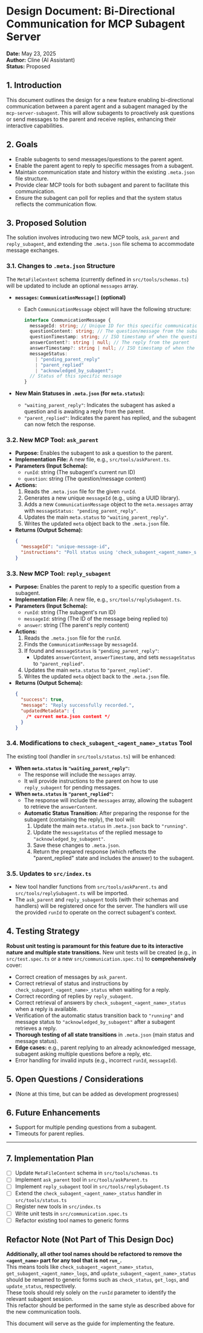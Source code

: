 # Design Document: Bi-Directional Communication for MCP Subagent Server

**Date:** May 23, 2025  
**Author:** Cline (AI Assistant)  
**Status:** Proposed

## 1. Introduction

This document outlines the design for a new feature enabling bi-directional communication between a parent agent and a subagent managed by the `mcp-server-subagent`. This will allow subagents to proactively ask questions or send messages to the parent and receive replies, enhancing their interactive capabilities.

## 2. Goals

- Enable subagents to send messages/questions to the parent agent.
- Enable the parent agent to reply to specific messages from a subagent.
- Maintain communication state and history within the existing `.meta.json` file structure.
- Provide clear MCP tools for both subagent and parent to facilitate this communication.
- Ensure the subagent can poll for replies and that the system status reflects the communication flow.

## 3. Proposed Solution

The solution involves introducing two new MCP tools, `ask_parent` and `reply_subagent`, and extending the `.meta.json` file schema to accommodate message exchanges.

### 3.1. Changes to `.meta.json` Structure

The `MetaFileContent` schema (currently defined in `src/tools/schemas.ts`) will be updated to include an optional `messages` array.

- **`messages`: `CommunicationMessage[]` (optional)**

  - Each `CommunicationMessage` object will have the following structure:

    ```typescript
    interface CommunicationMessage {
      messageId: string; // Unique ID for this specific communication exchange
      questionContent: string; // The question/message from the subagent
      questionTimestamp: string; // ISO timestamp of when the question was asked
      answerContent?: string | null; // The reply from the parent
      answerTimestamp?: string | null; // ISO timestamp of when the reply was given
      messageStatus:
        | "pending_parent_reply"
        | "parent_replied"
        | "acknowledged_by_subagent";
      // Status of this specific message
    }
    ```

- **New Main Statuses in `.meta.json` (for `meta.status`):**
  - `"waiting_parent_reply"`: Indicates the subagent has asked a question and is awaiting a reply from the parent.
  - `"parent_replied"`: Indicates the parent has replied, and the subagent can now fetch the response.

### 3.2. New MCP Tool: `ask_parent`

- **Purpose:** Enables the subagent to ask a question to the parent.
- **Implementation File:** A new file, e.g., `src/tools/askParent.ts`.
- **Parameters (Input Schema):**
  - `runId`: string (The subagent's current run ID)
  - `question`: string (The question/message content)
- **Actions:**
  1. Reads the `.meta.json` file for the given `runId`.
  2. Generates a new unique `messageId` (e.g., using a UUID library).
  3. Adds a new `CommunicationMessage` object to the `meta.messages` array with `messageStatus: "pending_parent_reply"`.
  4. Updates the main `meta.status` to `"waiting_parent_reply"`.
  5. Writes the updated `meta` object back to the `.meta.json` file.
- **Returns (Output Schema):**
  ```json
  {
    "messageId": "unique-message-id",
    "instructions": "Poll status using 'check_subagent_<agent_name>_status' tool with your runId to check for a reply."
  }
  ```

### 3.3. New MCP Tool: `reply_subagent`

- **Purpose:** Enables the parent to reply to a specific question from a subagent.
- **Implementation File:** A new file, e.g., `src/tools/replySubagent.ts`.
- **Parameters (Input Schema):**
  - `runId`: string (The subagent's run ID)
  - `messageId`: string (The ID of the message being replied to)
  - `answer`: string (The parent's reply content)
- **Actions:**
  1. Reads the `.meta.json` file for the `runId`.
  2. Finds the `CommunicationMessage` by `messageId`.
  3. If found and `messageStatus` is `"pending_parent_reply"`:
     - Updates `answerContent`, `answerTimestamp`, and sets `messageStatus` to `"parent_replied"`.
  4. Updates the main `meta.status` to `"parent_replied"`.
  5. Writes the updated `meta` object back to the `.meta.json` file.
- **Returns (Output Schema):**
  ```json
  {
    "success": true,
    "message": "Reply successfully recorded.",
    "updatedMetadata": {
      /* current meta.json content */
    }
  }
  ```

### 3.4. Modifications to `check_subagent_<agent_name>_status` Tool

The existing tool (handler in `src/tools/status.ts`) will be enhanced:

- **When `meta.status` is `"waiting_parent_reply"`:**
  - The response will include the `messages` array.
  - It will provide instructions to the parent on how to use `reply_subagent` for pending messages.
- **When `meta.status` is `"parent_replied"`:**
  - The response will include the `messages` array, allowing the subagent to retrieve the `answerContent`.
  - **Automatic Status Transition:** After preparing the response for the subagent (containing the reply), the tool will:
    1. Update the main `meta.status` in `.meta.json` back to `"running"`.
    2. Update the `messageStatus` of the replied message to `"acknowledged_by_subagent"`.
    3. Save these changes to `.meta.json`.
    4. Return the prepared response (which reflects the "parent_replied" state and includes the answer) to the subagent.

### 3.5. Updates to `src/index.ts`

- New tool handler functions from `src/tools/askParent.ts` and `src/tools/replySubagent.ts` will be imported.
- The `ask_parent` and `reply_subagent` tools (with their schemas and handlers) will be registered once for the server. The handlers will use the provided `runId` to operate on the correct subagent's context.

## 4. Testing Strategy

**Robust unit testing is paramount for this feature due to its interactive nature and multiple state transitions.** New unit tests will be created (e.g., in `src/test.spec.ts` or a new `src/communication.spec.ts`) to **comprehensively** cover:

- Correct creation of messages by `ask_parent`.
- Correct retrieval of status and instructions by `check_subagent_<agent_name>_status` when waiting for a reply.
- Correct recording of replies by `reply_subagent`.
- Correct retrieval of answers by `check_subagent_<agent_name>_status` when a reply is available.
- Verification of the automatic status transition back to `"running"` and message status to `"acknowledged_by_subagent"` after a subagent retrieves a reply.
- **Thorough testing of all state transitions** in `.meta.json` (main status and message status).
- **Edge cases:** e.g., parent replying to an already acknowledged message, subagent asking multiple questions before a reply, etc.
- Error handling for invalid inputs (e.g., incorrect `runId`, `messageId`).

## 5. Open Questions / Considerations

- (None at this time, but can be added as development progresses)

## 6. Future Enhancements

- Support for multiple pending questions from a subagent.
- Timeouts for parent replies.

---

## 7. Implementation Plan

- [ ] Update `MetaFileContent` schema in `src/tools/schemas.ts`
- [ ] Implement `ask_parent` tool in `src/tools/askParent.ts`
- [ ] Implement `reply_subagent` tool in `src/tools/replySubagent.ts`
- [ ] Extend the `check_subagent_<agent_name>_status` handler in `src/tools/status.ts`
- [ ] Register new tools in `src/index.ts`
- [ ] Write unit tests in `src/communication.spec.ts`
- [ ] Refactor existing tool names to generic forms

## Refactor Note (Not Part of This Design Doc)

**Additionally, all other tool names should be refactored to remove the `<agent_name>` part for any tool that is not `run_`.**  
This means tools like `check_subagent_<agent_name>_status`, `get_subagent_<agent_name>_logs`, and `update_subagent_<agent_name>_status` should be renamed to generic forms such as `check_status`, `get_logs`, and `update_status`, respectively.  
These tools should rely solely on the `runId` parameter to identify the relevant subagent session.  
This refactor should be performed in the same style as described above for the new communication tools.

This document will serve as the guide for implementing the feature.
